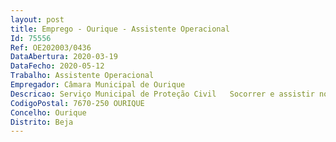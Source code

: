 ```yaml
--- 
layout: post
title: Emprego - Ourique - Assistente Operacional
Id: 75556
Ref: OE202003/0436
DataAbertura: 2020-03-19
DataFecho: 2020-05-12
Trabalho: Assistente Operacional
Empregador: Câmara Municipal de Ourique
Descricao: Serviço Municipal de Proteção Civil   Socorrer e assistir no território municipal as pessoas e outros seres vivos em perigo e proteger bens e valores culturais, ambientais e de elevado interesse público  Apoiar a reposição da normalidade da vida das pessoas nas áreas do município afetadas por acidente grave ou catástrofe. Apoiar permanentemente as operações de proteção e socorro que ocorram na área do concelho. Executar todas as demais tarefas relacionadas com o serviço.
CodigoPostal: 7670-250 OURIQUE
Concelho: Ourique
Distrito: Beja
--- 
```

